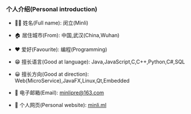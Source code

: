 ### 个人介绍(Personal introduction)

* 👨‍💻‍ 姓名(Full name): 闵立(Minli)

* 🏠 居住城市(From): 中国,武汉(China,Wuhan)

* ❤ 爱好(Favourite): 编程(Programming)

* 😁 擅长语言(Good at language): Java,JavaScript,C,C++,Python,C#,SQL

* 😀 擅长方向(Good at direction): Web(MicroService),JavaFX,Linux,Qt,Embedded

* 💬 电子邮箱(Email): minlipre@163.com

* 🔗 个人网页(Personal website): [minli.ml](https://minli.ml)
